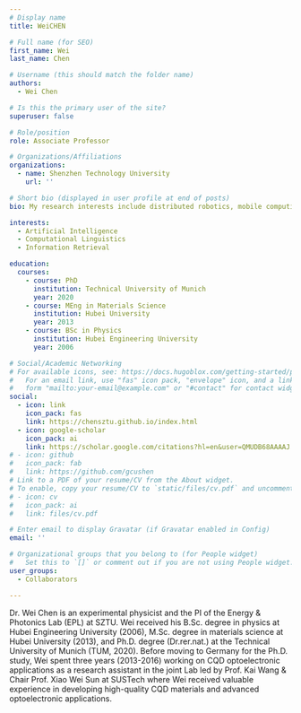 ```yaml
---
# Display name
title: WeiCHEN

# Full name (for SEO)
first_name: Wei
last_name: Chen

# Username (this should match the folder name)
authors:
  - Wei Chen

# Is this the primary user of the site?
superuser: false

# Role/position
role: Associate Professor

# Organizations/Affiliations
organizations:
  - name: Shenzhen Technology University
    url: ''

# Short bio (displayed in user profile at end of posts)
bio: My research interests include distributed robotics, mobile computing and programmable matter.

interests:
  - Artificial Intelligence
  - Computational Linguistics
  - Information Retrieval

education:
  courses:
    - course: PhD
      institution: Technical University of Munich
      year: 2020
    - course: MEng in Materials Science
      institution: Hubei University
      year: 2013
    - course: BSc in Physics
      institution: Hubei Engineering University
      year: 2006

# Social/Academic Networking
# For available icons, see: https://docs.hugoblox.com/getting-started/page-builder/#icons
#   For an email link, use "fas" icon pack, "envelope" icon, and a link in the
#   form "mailto:your-email@example.com" or "#contact" for contact widget.
social:
  - icon: link
    icon_pack: fas
    link: https://chensztu.github.io/index.html
  - icon: google-scholar
    icon_pack: ai
    link: https://scholar.google.com/citations?hl=en&user=QMUDB68AAAAJ
# - icon: github
#   icon_pack: fab
#   link: https://github.com/gcushen
# Link to a PDF of your resume/CV from the About widget.
# To enable, copy your resume/CV to `static/files/cv.pdf` and uncomment the lines below.
# - icon: cv
#   icon_pack: ai
#   link: files/cv.pdf

# Enter email to display Gravatar (if Gravatar enabled in Config)
email: ''

# Organizational groups that you belong to (for People widget)
#   Set this to `[]` or comment out if you are not using People widget.
user_groups:
  - Collaborators

---
```


Dr. Wei Chen is an experimental physicist and the PI of the Energy & Photonics Lab (EPL) at SZTU. Wei received his B.Sc. degree in physics at Hubei Engineering University (2006), M.Sc. degree in materials science at Hubei University (2013), and Ph.D. degree (Dr.rer.nat.) at the Technical University of Munich (TUM, 2020). Before moving to Germany for the Ph.D. study, Wei spent three years (2013-2016) working on CQD optoelectronic applications as a research assistant in the joint Lab led by Prof. Kai Wang & Chair Prof. Xiao Wei Sun at SUSTech where Wei received valuable experience in developing high-quality CQD materials and advanced optoelectronic applications.
